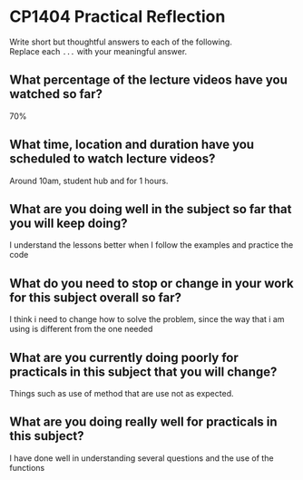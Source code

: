 # CP1404 Practical Reflection

Write short but thoughtful answers to each of the following.  
Replace each `...` with your meaningful answer.

## What percentage of the lecture videos have you watched so far?

70%

## What time, location and duration have you scheduled to watch lecture videos?

Around 10am, student hub and for 1 hours.

## What are you doing well in the subject so far that you will keep doing?

I understand the lessons better when I follow the examples and practice the code

## What do you need to stop or change in your work for this subject overall so far?

I think i need to change how to solve the problem, since the way that i am using is different from the one needed

## What are you currently doing poorly for practicals in this subject that you will change?

Things such as use of method that are use not as expected.

## What are you doing really well for practicals in this subject?

I have done well in understanding several questions and the use of the functions